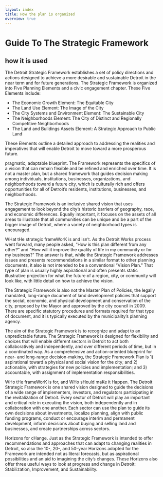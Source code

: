 ```yaml
---
layout: index
title: How the plan is organized
overview: true
---
```


<hgroup>
	<h1>Guide To The Strategic Framework</h1>
	<h2>how it is used</h2>
</hgroup>

<p>The Detroit Strategic Framework establishes a set of policy directions and actions designed to achieve a more desirable and sustainable Detroit in the near term and for future generations. The Strategic Framework is organized into Five Planning Elements and a civic engagement chapter. These Five Elements include:</p>

<ul>
	<li>The Economic Growth Element: The Equitable City</li>
	<li>The Land Use Element: The Image of the City</li>
	<li>The City Systems and Environment Element: The Sustainable City</li>
	<li>The Neighborhoods Element: The City of Distinct and Regionally Competitive Neighborhoods</li>
	<li>The Land and Buildings Assets Element: A Strategic Approach to Public Land</li>
</ul>

<p>These Elements outline a detailed approach to addressing the realities and
imperatives that will enable Detroit to move toward a more prosperous future.</p>

<p>pragmatic, adaptable blueprint. The Framework represents the specifics of a vision that can remain flexible and be refined and enriched over time. It is not a master plan, but a shared framework that guides decision making among individuals, institutions, businesses, organizations, and neighborhoods toward a future city, which is culturally rich and offers opportunities for all of Detroit’s residents, institutions, businesses, and neighborhoods.</p>

<p>The Strategic Framework is an inclusive shared vision that uses engagement to look beyond the city’s historic barriers of geography, race, and economic differences. Equally important, it focuses on the assets of all areas to illustrate that all communities can be unique and be a part of the bigger image of Detroit, where a variety of neighborhood types is encouraged.</p>

<p>WHat tHe strategic frameWorK is and isn’t. As the Detroit Works process went forward, many people asked, “How is this plan different from any other?” and “How will it improve the quality of life in my community or for my business?” The answer is that, while the Strategic Framework addresses issues and presents recommendations in a similar format to other planning documents, it also is not intended to be a conventional “Vision Plan.” That type of plan is usually highly aspirational and often presents static illustrative projection for what the future of a region, city, or community will look like, with little detail on how to achieve the vision.</p>

<p>The Strategic Framework is also not the Master Plan of Policies, the legally mandated, long-range document of land development policies that support the social, economic, and physical development and conservation of the city, proposed by the Mayor and approved by the city council in 2009. There are specific statutory procedures and formats required for that type of document, and it is typically executed by the municipality’s planning agency.</p>

<p>The aim of the Strategic Framework is to recognize and adapt to an unpredictable future. The Strategic Framework is designed for flexibility and choices that will enable different sectors in Detroit to act both collaboratively and independently, and over different periods of time, but in a coordinated way. As a comprehensive and action-oriented blueprint for near- and long-range decision-making, the Strategic Framework Plan is 1) aspirational toward a physical and social vision for the city; and 2) actionable, with strategies for new policies and implementation; and 3) accountable, with assignment of implementation responsibilities.</p>

<p>WHo tHe frameWorK is for, and WHo sHould maKe it Happen. The Detroit Strategic Framework is one shared vision designed to guide the decisions of a wide range of implementers, investors, and regulators participating in the revitalization of Detroit. Every sector of Detroit will play an important and critical role in executing the vision, both independently and in collaboration with one another. Each sector can use the plan to guide its own decisions about investments, localize planning, align with public funding programs, conduct or encourage interim and permanent development, inform decisions about buying and selling land and businesses, and create partnerships across sectors.</p>

<p>Horizons for cHange. Just as the Strategic Framework is intended to offer recommendations and approaches that can adapt to changing realities in Detroit, so also the 10-, 20-, and 50-year Horizons adopted for the Framework are intended not as literal forecasts, but as aspirational possibilities and an aid to imagining the city’s changes. These Horizons also offer three useful ways to look at progress and change in Detroit: Stabilization, Improvement, and Sustainability.</p>